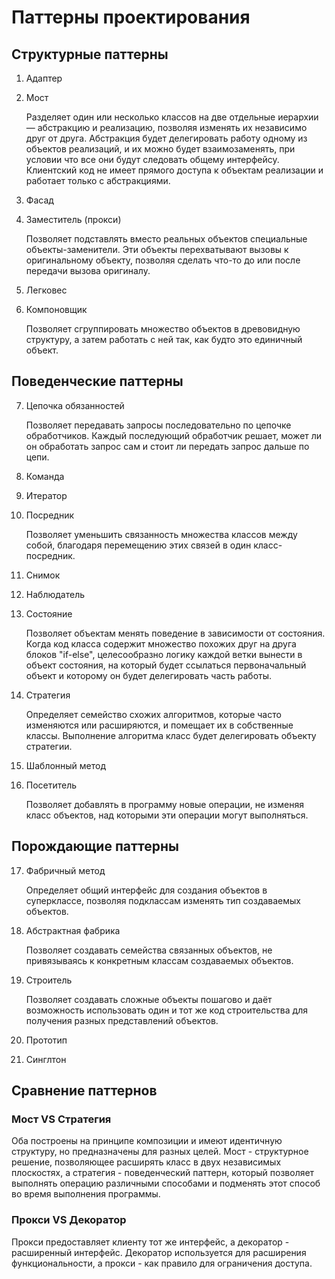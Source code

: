 # Паттерны проектирования

## Структурные паттерны

1. Адаптер

2. Мост

   Разделяет один или несколько классов на две отдельные иерархии — абстракцию и реализацию, позволяя изменять их независимо друг от друга. Абстракция будет делегировать работу одному из объектов реализаций, и их можно будет взаимозаменять, при условии что все они будут следовать общему интерфейсу. Клиентский код не имеет прямого доступа к объектам реализации и работает только с абстракциями.
3. Фасад
4. Заместитель (прокси)

   Позволяет подставлять вместо реальных объектов специальные объекты-заменители. Эти объекты перехватывают вызовы к оригинальному объекту, позволяя сделать что-то до или после передачи вызова оригиналу.

5. Легковес
6. Компоновщик

   Позволяет сгруппировать множество объектов в древовидную структуру, а затем работать с ней так, как будто это единичный объект.

## Поведенческие паттерны

7. Цепочка обязанностей

   Позволяет передавать запросы последовательно по цепочке обработчиков. Каждый последующий обработчик решает, может ли он обработать запрос сам и стоит ли передать запрос дальше по цепи.

8. Команда
9. Итератор
10. Посредник

    Позволяет уменьшить связанность множества
классов между собой, благодаря перемещению этих связей
в один класс-посредник.

11. Снимок
12. Наблюдатель
13. Состояние

    Позволяет объектам менять поведение в зависимости от состояния. Когда код класса содержит множество похожих друг на друга блоков "if-else", целесообразно логику каждой ветки вынести в объект состояния, на который будет ссылаться первоначальный объект и которому он будет делегировать часть работы.
14. Стратегия

    Определяет семейство схожих алгоритмов, которые часто изменяются или расширяются, и помещает их в собственные классы. Выполнение алгоритма класс будет делегировать объекту стратегии.
15. Шаблонный метод
16. Посетитель

    Позволяет добавлять в программу новые операции, не изменяя класс объектов, над которыми эти операции могут выполняться.

## Порождающие паттерны

17. Фабричный метод

    Определяет общий интерфейс для создания объектов в суперклассе, позволяя подклассам изменять тип создаваемых объектов.

18. Абстрактная фабрика

    Позволяет создавать семейства связанных объектов, не привязываясь к конкретным классам создаваемых объектов.
19. Строитель

    Позволяет создавать сложные объекты пошагово и даёт возможность использовать один и тот же код строительства для получения разных представлений объектов.

20. Прототип
21. Синглтон

## Сравнение паттернов

### **Мост VS Стратегия**

Оба построены на принципе композиции и имеют идентичную структуру, но предназначены для разных целей. Мост - структурное решение, позволяющее расширять класс в двух независимых плоскостях, а стратегия - поведенческий паттерн, который позволяет выполнять операцию различными способами и подменять этот способ во время выполнения программы.

### **Прокси VS Декоратор**

Прокси предоставляет клиенту тот же интерфейс, а декоратор - расширенный интерфейс. Декоратор используется для расширения функциональности, а прокси - как правило для ограничения доступа.
